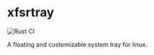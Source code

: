 # xfsrtray

![Rust CI](https://github.com/Byson94/xfsrtray/actions/workflows/rust.yml/badge.svg)

A floating and customizable system tray for linux.
